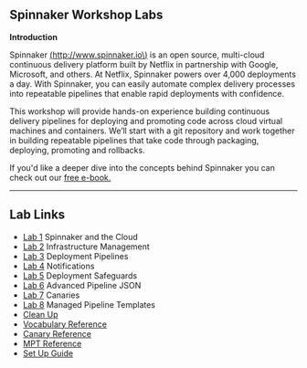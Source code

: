 ## Spinnaker Workshop Labs

**Introduction**

Spinnaker [\(http://www.spinnaker.io\)](https://qconsf.com/sf2017/workshop/%28http://www.spinnaker.io%29) is an open source, multi-cloud continuous delivery platform built by Netflix in partnership with Google, Microsoft, and others. At Netflix, Spinnaker powers over 4,000 deployments a day. With Spinnaker, you can easily automate complex delivery processes into repeatable pipelines that enable rapid deployments with confidence.

This workshop will provide hands-on experience building continuous delivery pipelines for deploying and promoting code across cloud virtual machines and containers. We’ll start with a git repository and work together in building repeatable pipelines that take code through packaging, deploying, promoting and rollbacks.

If you'd like a deeper dive into the concepts behind Spinnaker you can check out our [free e-book. ](https://www.spinnaker.io/ebook)

---
## Lab Links

* [Lab 1](/lab-1.md) Spinnaker and the Cloud
* [Lab 2](/lab-2.md) Infrastructure Management
* [Lab 3](/lab-3.md) Deployment Pipelines
* [Lab 4](/lab-4.md) Notifications
* [Lab 5](/lab-5.md) Deployment Safeguards
* [Lab 6](/lab-6.md) Advanced Pipeline JSON
* [Lab 7](/lab-7.md) Canaries
* [Lab 8](/lab-8.md) Managed Pipeline Templates
* [Clean Up](/clean-up.md)
* [Vocabulary Reference](/vocab-reference.md)
* [Canary Reference](/canary-reference.md)
* [MPT Reference](/mpt-reference.md)
* [Set Up Guide](/infra-setup.md)
